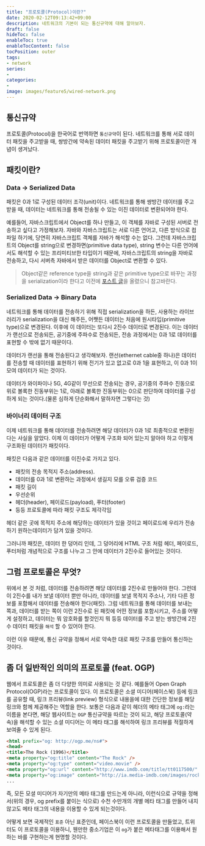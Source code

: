```yaml
---
title: "프로토콜(Protocol)이란?"
date: 2020-02-12T09:13:42+09:00
description: 네트워크의 기본이 되는 통신규약에 대해 알아보자.
draft: false
hideToc: false
enableToc: true
enableTocContent: false
tocPosition: outer
tags:
- network
series:
-
categories:
-
image: images/feature5/wired-network.png
---
```


## 통신규약

프로토콜(Protocol)을 한국어로 번역하면 `통신규약`이 된다. 네트워크를 통해 서로 데이터 패킷을 주고받을 때, 쌍방간에 약속된 데이터 패킷을 주고받기 위해 프로토콜이란 개념이 생겨났다.

## 패킷이란?

### Data -> Serialized Data

패킷은 0과 1로 구성된 데이터 조각(unit)이다. 네트워크를 통해 쌍방간 데이터를 주고받을 때, 데이터는 네트워크를 통해 전송될 수 있는 이진 데이터로 변환되어야 한다.

예를들어, 자바스크립트에서 Object를 하나 만들고, 이 객체를 자바로 구성된 서버로 전송하고 싶다고 가정해보자. 자바와 자바스크립트는 서로 다른 언어고, 다른 방식으로 컴파일 하기에, 당연히 자바스크립트 객체를 자바가 해석할 수는 없다. 그런데 자바스크립트의 Object를 string으로 변경하면(primitive data type), string 변수는 다른 언어에서도 해석할 수 있는 프리미티브한 타입이기 때문에, 자바스크립트의 string을 자바로 전송하고, 다시 서버측 자바에서 받은 데이터를 Object로 변환할 수 있다.

> Object같은 reference type을 string과 같은 primitive type으로 바꾸는 과정을 serialization이라 한다고 이전에 [포스트 글](/posts/etc/serialize/)을 올렸으니 참고바란다.

### Serialized Data -> Binary Data

네트워크를 통해 데이터를 전송하기 위해 직접 serialization을 하든, 사용하는 라이브러리가 serialization을 대신 해주든, 어쨋든 데이터는 처음에 원시타입(primitive type)으로 변경된다. 이후에 이 데이터는 또다시 2진수 데이터로 변경된다. 이는 데이터가 랜선으로 전송되든, 공기중에 주파수로 전송되든, 전송 과정에서는 0과 1로 데이터를 표현할 수 밖에 없기 때문이다.

데이터가 랜선을 통해 전송된다고 생각해보자. 랜선(ethernet cable중 하나)은 데이터를 전송할 때 데이터를 표현하기 위해 전기가 있고 없고로 0과 1을 표현하고, 이 0과 1이 모여 데이터가 되는 것이다.

데이터가 와이파이나 5G, 4G같이 무선으로 전송되는 경우, 공기중의 주파수 진동으로 위로 볼록한 진동부위는 1로, 아래로 볼록한 진동부위는 0으로 판단하여 데이터를 구성하게 되는 것이다.(물론 심하게 단순화해서 말하자면 그렇다는 것)

### 바이너리 데이터 구조

이제 네트워크를 통해 데이터를 전송하려면 해당 데이터가 0과 1로 최종적으로 변환된다는 사실을 알았다. 이제 이 데이터가 어떻게 구조화 되어 있는지 알아야 하고 이렇게 구조화된 데이터가 패킷이다.

패킷은 다음과 같은 데이터를 이진수로 가지고 있다.

- 패킷의 전송 목적지 주소(address).
- 데이터를 0과 1로 변환하는 과정에서 생길지 모를 오류 검증 코드
- 패킷 길이
- 우선순위
- 헤더(header), 페이로드(payload), 푸터(footer)
- 등등 프로토콜에 따라 패킷 구조도 제각각임

헤더 같은 곳에 목적지 주소에 해당하는 데이터가 있을 것이고 페이로드에 우리가 전송하기 원하는데이터가 담겨 있을 것이다.

그러니까 패킷은, 데이터 한 덩어리 인데, 그 덩어리에 HTML 구조 처럼 헤더, 페이로드, 푸터처럼 개념적으로 구조를 나누고 그 안에 데이터가 2진수로 들어있는 것이다.

## 그럼 프로토콜은 무엇?

위에서 본 것 처럼, 데이터를 전송하려면 해당 데이터를 2진수로 만들어야 한다. 그런데 이 2진수를 내가 보낼 데이터 뿐만 아니라, 데이터를 보낼 목적지 주소나, 기타 다른 정보를 포함해서 데이터를 전송해야 한다(패킷). 그럼 네트워크를 통해 데이터를 보내는 쪽과, 데이터를 받는 쪽이 이런 2진수로 된 패킷에 어떤 정보를 포함시키고, 주소를 어떻게 설정하고, 데이터는 뭐 암호화를 할것인지 뭐 등등 데이터를 주고 받는 쌍방간에 2진수 데이터 패킷을 `해석` 할 수 있어야 한다.

이런 이유 때문에, 통신 규약을 정해서 서로 약속한 대로 패킷 구조를 만들어 통신하는 것이다.

## 좀 더 일반적인 의미의 프로토콜 (feat. OGP)

웹에서 프로토콜은 좀 더 다양한 의미로 사용되는 것 같다.
예를들어 Open Graph Protocol(OGP)라는 프로토콜이 있다. 이 프로토콜은 소셜 미디어(페이스북) 등에 링크를 공유할 때, 링크 프리뷰(link preview) 형식으로 내용을에 대한 간단한 정보를 해당 링크와 함께 제공해주는 역할을 한다. 보통은 다음과 같이 헤더의 메타 태그에 `og:`라는 이름을 본다면, 해당 웹사이트는 `OGP` 통신규약을 따르는 것이 되고, 해당 프로토콜(약속)을 해석할 수 있는 소셜 미디어는 이 메타 태그를 해석하여 링크 프리뷰를 적절하게 보여줄 수 있게 된다.

```html
<html prefix="og: http://ogp.me/ns#">
<head>
<title>The Rock (1996)</title>
<meta property="og:title" content="The Rock" />
<meta property="og:type" content="video.movie" />
<meta property="og:url" content="http://www.imdb.com/title/tt0117500/" />
<meta property="og:image" content="http://ia.media-imdb.com/images/rock.jpg" />
...
```

즉, 모든 모셜 미디어가 자기만의 메타 태그를 만드는게 아니라, 이런식으로 규약을 정해서(위의 경우, og prefix를 붙이는 식으로) 수천 수만개의 개별 메타 태그를 만들어 내지 않고도 메타 태그의 내용을 이용할 수 있게 되는것이다.

어떻게 보면 국제적인 `표준` 아닌 표준인데, 페이스북이 이런 프로토콜을 만들었고, 트위터도 이 프로토콜을 이용하니, 웬만한 중소기업은 이 `og`가 붙은 메타태그를 이용해서 원하는 바를 구현하는게 현명할 것이다.